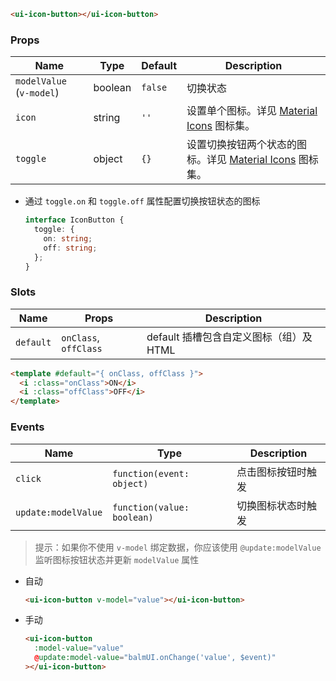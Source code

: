 ```html
<ui-icon-button></ui-icon-button>
```

### Props

| Name                     | Type    | Default | Description                                                        |
| ------------------------ | ------- | ------- | ------------------------------------------------------------------ |
| `modelValue` (`v-model`) | boolean | `false` | 切换状态                                                           |
| `icon`                   | string  | `''`    | 设置单个图标。详见 [Material Icons](/icons) 图标集。               |
| `toggle`                 | object  | `{}`    | 设置切换按钮两个状态的图标。详见 [Material Icons](/icons) 图标集。 |

- 通过 `toggle.on` 和 `toggle.off` 属性配置切换按钮状态的图标

  ```ts
  interface IconButton {
    toggle: {
      on: string;
      off: string;
    };
  }
  ```

### Slots

| Name      | Props                 | Description                             |
| --------- | --------------------- | --------------------------------------- |
| `default` | `onClass`, `offClass` | default 插槽包含自定义图标（组）及 HTML |

```html
<template #default="{ onClass, offClass }">
  <i :class="onClass">ON</i>
  <i :class="offClass">OFF</i>
</template>
```

### Events

| Name                | Type                       | Description        |
| ------------------- | -------------------------- | ------------------ |
| `click`             | `function(event: object)`  | 点击图标按钮时触发 |
| `update:modelValue` | `function(value: boolean)` | 切换图标状态时触发 |

> 提示：如果你不使用 `v-model` 绑定数据，你应该使用 `@update:modelValue` 监听图标按钮状态并更新 `modelValue` 属性

- 自动

  ```html
  <ui-icon-button v-model="value"></ui-icon-button>
  ```

- 手动

  ```html
  <ui-icon-button
    :model-value="value"
    @update:model-value="balmUI.onChange('value', $event)"
  ></ui-icon-button>
  ```
